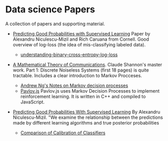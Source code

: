 # Data science Papers
A collection of papers and supporting material.

- [Predicting Good Probabilities with Supervised Learning](https://www.cs.cornell.edu/~alexn/papers/calibration.icml05.crc.rev3.pdf)
Paper by Alexandru Niculescu-Mizil and Rich Caruana from Cornell. 
Good overview of log-loss (the idea of mis-classifying labeled data).
  - [understanding-binary-cross-entropy-log-loss](https://towardsdatascience.com/understanding-binary-cross-entropy-log-loss-a-visual-explanation-a3ac6025181a)

- [A Mathematical Theory of Communications](http://math.harvard.edu/~ctm/home/text/others/shannon/entropy/entropy.pdf). Claude
Shannon's master work. Part 1: Discrete Noiseless Systems (first 18 pages) is quite tractable. Includes a
clear introduction to Markov Procceses.
  - [Andrew Ng's Notes on Markov decision processes](http://cs229.stanford.edu/notes/cs229-notes12.pdf) 
  - [Pavlov.js](https://github.com/NathanEpstein/Pavlov.js/) Pavlov.js uses Markov Decision Processes to implement reinforcement learning. It is written in C++ and compiled to JavaScript.

- [Predicting Good Probabilities With Supervised 
  Learning](https://www.cs.cornell.edu/~alexn/papers/calibration.icml05.crc.rev3.pdf) 
  By Alexandru Niculescu-Mizil. "We examine the relationship between the predictions
  made by different learning algorithms and
  true posterior probabilities

  - [Comparison of Calibration of Classifiers](https://scikit-learn.org/stable/auto_examples/calibration/plot_compare_calibration.html#id2)
